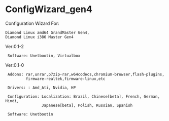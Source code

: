 # ConfigWizard_gen4
Configuration Wizard
For: 

    Diamond Linux amd64 GrandMaster Gen4,
    Diamond Linux i386 Master Gen4

Ver:0.1-2

     Software: Unetbootin, Virtualbox

Ver:0.1-0

     Addons: rar,unrar,p7zip-rar,w64codecs,chromium-browser,flash-plugins,
             firmware-realtek,firmware-linux,etc
     
     Drivers: : Amd_Ati, Nvidia, HP
     
     Configuration: Localization: Brazil, Chinese[beta], French, German, Hindi, 
                    Japanese[beta], Polish, Russian, Spanish

     Software: Unetbootin
